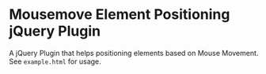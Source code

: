 Mousemove Element Positioning jQuery Plugin===A jQuery Plugin that helps positioning elements based on Mouse Movement. See `example.html` for usage.